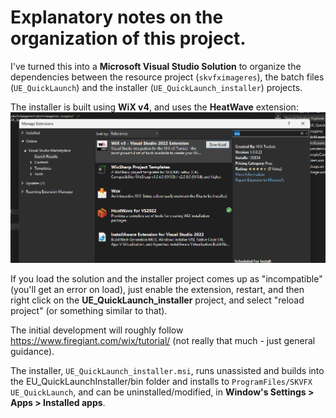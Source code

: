 # Explanatory notes on the organization of this project.

I've turned this into a **Microsoft Visual Studio Solution** to organize the dependencies between the resource project (`skvfximageres`), the batch files (`UE_QuickLaunch`) and the installer (`UE_QuickLaunch_installer`) projects.

The installer is built using **WiX v4**, and uses the **HeatWave** extension:  
![](../notes/images/Pasted%20image%2020230816133706.png)

If you load the solution and the installer project comes up as "incompatible" (you'll get an error on load), just enable the extension, restart, and then right click on the **UE_QuickLaunch_installer** project, and select "reload project" (or something similar to that).

The initial development will roughly follow https://www.firegiant.com/wix/tutorial/  (not really that much - just general guidance).

The installer, `UE_QuickLaunch_installer.msi`, runs unassisted and builds into the EU_QuickLaunchInstaller/bin folder and installs to `ProgramFiles/SKVFX UE_QuickLaunch`, and can be uninstalled/modified, in **Window's Settings > Apps > Installed apps**.







